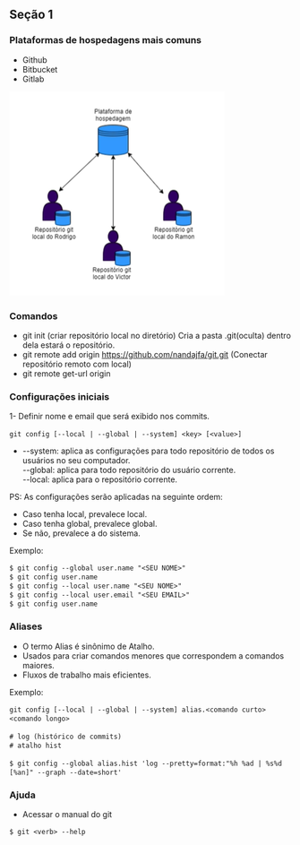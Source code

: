 
## Seção 1

### Plataformas de hospedagens mais comuns

* Github
* Bitbucket
* Gitlab

<img src="/img/pl.png"><br>

### Comandos

* git init (criar repositório local no diretório) Cria a pasta .git(oculta) dentro dela estará o repositório.
* git remote add origin https://github.com/nandajfa/git.git (Conectar repositório remoto com local)
* git remote get-url origin

### Configurações iniciais

1- Definir nome e email que será exibido nos commits.

``` git config [--local | --global | --system] <key> [<value>] ```

*	--system: aplica as configurações para todo repositório de todos os usuários no seu computador. <br>
	--global: aplica para todo repositório do usuário corrente. <br>
	--local: aplica para o repositório corrente. <br>

PS: As configurações serão aplicadas na seguinte ordem:
* Caso tenha local, prevalece local.
* Caso tenha global, prevalece global.
* Se não, prevalece a do sistema.

Exemplo:

```
$ git config --global user.name "<SEU NOME>"
$ git config user.name
$ git config --local user.name "<SEU NOME>"
$ git config --local user.email "<SEU EMAIL>"
$ git config user.name
```
### Aliases

* O termo Alias é sinônimo de Atalho.
* Usados para criar comandos menores que correspondem a comandos maiores.
* Fluxos de trabalho mais eficientes.

Exemplo:

```
git config [--local | --global | --system] alias.<comando curto> <comando longo>

# log (histórico de commits)
# atalho hist

$ git config --global alias.hist 'log --pretty=format:"%h %ad | %s%d [%an]" --graph --date=short'
```

### Ajuda

* Acessar o manual do git

```
$ git <verb> --help
```